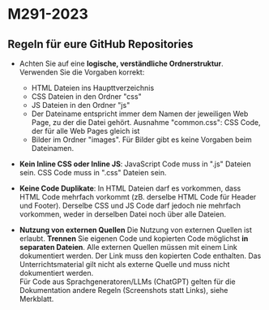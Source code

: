 # M291-2023

## Regeln für eure GitHub Repositories

- Achten Sie auf eine **logische, verständliche Ordnerstruktur**. Verwenden Sie die Vorgaben korrekt:

  - HTML Dateien ins Haupttverzeichnis
  - CSS Dateien in den Ordner "css"
  - JS Dateien in den Ordner "js"
  - Der Dateiname entspricht immer dem Namen der jeweiligen Web Page, zu der die Datei gehört. Ausnahme "common.css": CSS Code, der für alle Web Pages gleich ist
  - Bilder im Ordner "images". Für Bilder gibt es keine Vorgaben beim Dateinamen.

- **Kein Inline CSS oder Inline JS**:
  JavaScript Code muss in ".js" Dateien sein. CSS Code muss in ".css" Dateien sein.
- **Keine Code Duplikate**:
  In HTML Dateien darf es vorkommen, dass HTML Code mehrfach vorkommt (zB. derselbe HTML Code für Header und Footer).
  Derselbe CSS und JS Code darf jedoch nie mehrfach vorkommen, weder in derselben Datei noch über alle Dateien.
- **Nutzung von externen Quellen**
  Die Nutzung von externen Quellen ist erlaubt. **Trennen** Sie eigenen Code und kopierten Code möglichst **in separaten Dateien**.
  Alle externen Quellen müssen mit einem Link dokumentiert werden. Der Link muss den kopierten Code enthalten. Das Unterrichtsmaterial gilt nicht als externe Quelle und muss nicht dokumentiert werden.  
  Für Code aus Sprachgeneratoren/LLMs (ChatGPT) gelten für die Dokumentation andere Regeln (Screenshots statt Links), siehe Merkblatt.
